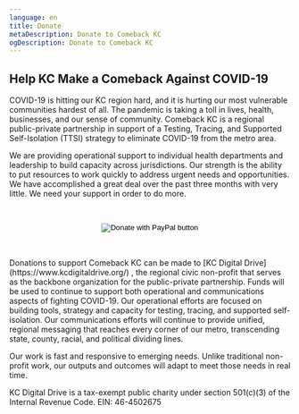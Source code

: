 ```yaml
---
language: en
title: Donate
metaDescription: Donate to Comeback KC
ogDescription: Donate to Comeback KC
---
```

## Help KC Make a Comeback Against COVID-19

COVID-19 is hitting our KC region hard, and it is hurting our most vulnerable communities hardest of all. The pandemic is taking a toll in lives, health, businesses, and our sense of community. Comeback KC is a regional public-private partnership in support of a Testing, Tracing, and Supported Self-Isolation (TTSI) strategy to eliminate COVID-19 from the metro area.

We are providing operational support to individual health departments and leadership to build capacity across jurisdictions. Our strength is the ability to put resources to work quickly to address urgent needs and opportunities. We have accomplished a great deal over the past three months with very little. We need your support in order to do more.

<p>
<br>
<form action="https://www.paypal.com/cgi-bin/webscr" method="post" target="_top">
<input type="hidden" name="cmd" value="_s-xclick" />
<input type="hidden" name="hosted_button_id" value="DR5W9GMGCJ8G4" />

<center>
<input type="image" src="https://www.paypalobjects.com/en_US/i/btn/btn_donateCC_LG.gif" border="0" name="submit" title="PayPal - The safer, easier way to pay online!" alt="Donate with PayPal button" />
</center>

<img alt="" border="0" src="https://www.paypal.com/en_US/i/scr/pixel.gif" width="1" height="1" />
</form>
<br>
<p>
Donations to support Comeback KC can be made to [KC Digital Drive](https://www.kcdigitaldrive.org/) , the regional civic non-profit that serves as the backbone organization for the public-private partnership. Funds will be used to continue to support both operational and communications aspects of fighting COVID-19. Our operational efforts are focused on building tools, strategy and capacity for testing, tracing, and supported self-isolation. Our communications efforts will continue to provide unified, regional messaging that reaches every corner of our metro, transcending state, county, racial, and political dividing lines. 

Our work is fast and responsive to emerging needs. Unlike traditional non-profit work, our outputs and outcomes will adapt to meet those needs in real time.

KC Digital Drive is a tax-exempt public charity under section 501(c)(3) of the Internal Revenue Code. EIN: 46-4502675